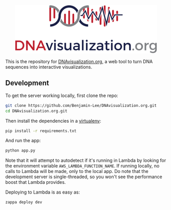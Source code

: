 <p align ="center">
<img src='https://github.com/Benjamin-Lee/dnavisualization.org/raw/master/static/images/wordmark.png' height="150">
</p>

This is the repository for [DNAvisualization.org](https://DNAvisualization.org), a web tool to turn DNA sequences into interactive visualizations.

## Development

To get the server working locally, first clone the repo:

```bash
git clone https://github.com/Benjamin-Lee/DNAvisualization.org.git
cd DNAvisualization.org.git
```

Then install the dependencies in a [virtualenv](https://virtualenv.pypa.io/en/latest/):
```bash
pip install -r requirements.txt
```

And run the app:
```bash
python app.py
```

Note that it will attempt to autodetect if it's running in Lambda by looking for the environment variable `AWS_LAMBDA_FUNCTION_NAME`. If running locally, no calls to Lambda will be made, only to the local app. Do note that the development server is single-threaded, so you won't see the performance boost that Lambda provides.

Deploying to Lambda is as easy as:

```bash
zappa deploy dev
```

